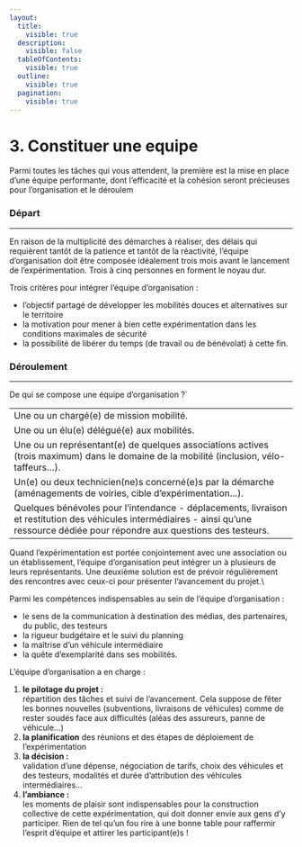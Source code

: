```yaml
---
layout:
  title:
    visible: true
  description:
    visible: false
  tableOfContents:
    visible: true
  outline:
    visible: true
  pagination:
    visible: true
---
```


# 3. Constituer une equipe

Parmi toutes les tâches qui vous attendent, la première est la mise en place d’une équipe performante, dont l’efficacité et la cohésion seront précieuses pour l’organisation et le déroulem

### **Départ**

***

En raison de la multiplicité des démarches à réaliser, des délais qui requièrent tantôt de la patience et tantôt de la réactivité, l’équipe d’organisation doit être composée idéalement trois mois avant le lancement de l’expérimentation. Trois à cinq personnes en forment le noyau dur.&#x20;

Trois critères pour intégrer l’équipe d’organisation :&#x20;

* l’objectif partagé de développer les mobilités douces et alternatives sur le territoire
* la motivation pour mener à bien cette expérimentation dans les conditions maximales de sécurité
* la possibilité de libérer du temps (de travail ou de bénévolat) à cette fin.

### Déroulement&#x20;

***

De qui se compose une équipe d’organisation ?\`

|                                                                                                                                                                                       |
| ------------------------------------------------------------------------------------------------------------------------------------------------------------------------------------- |
| Une ou un chargé(e) de mission mobilité.                                                                                                                                              |
| Une ou un élu(e) délégué(e) aux mobilités.                                                                                                                                            |
| Une ou un représentant(e) de quelques associations actives (trois maximum) dans le domaine de la mobilité (inclusion, vélo-taffeurs…).                                                |
| Un(e) ou deux technicien(ne)s concerné(e)s par la démarche (aménagements de voiries, cible d’expérimentation…).                                                                       |
| Quelques bénévoles pour l’intendance - déplacements, livraison et restitution des véhicules intermédiaires - ainsi qu’une ressource dédiée pour répondre aux questions des testeurs.  |

Quand l’expérimentation est portée conjointement avec une association ou un établissement, l’équipe d’organisation peut intégrer un à plusieurs de leurs représentants. Une deuxième solution est de prévoir régulièrement des rencontres avec ceux-ci pour présenter l’avancement du projet.\


Parmi les compétences indispensables au sein de l’équipe d’organisation :&#x20;

* le sens de la communication à destination des médias, des partenaires, du public, des testeurs
* la rigueur budgétaire et le suivi du planning
* la maîtrise d’un véhicule intermédiaire
* la quête d’exemplarité dans ses mobilités.

L’équipe d’organisation a en charge :

1. **le pilotage du projet :** \
   répartition des tâches et suivi de l’avancement. Cela suppose de fêter les bonnes nouvelles (subventions, livraisons de véhicules) comme de rester soudés face aux difficultés (aléas des assureurs, panne de véhicule…)
2. **la planification** des réunions et des étapes de déploiement de l’expérimentation
3. **la décision :** \
   validation d’une dépense, négociation de tarifs, choix des véhicules et des testeurs, modalités et durée d’attribution des véhicules intermédiaires…
4. **l’ambiance :** \
   les moments de plaisir sont indispensables pour la construction collective de cette expérimentation, qui doit donner envie aux gens d’y participer. Rien de tel qu’un fou rire à une bonne table pour raffermir l’esprit d’équipe et attirer les participant(e)s !
